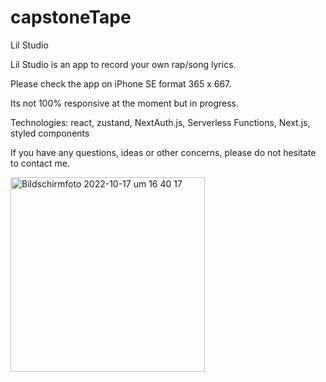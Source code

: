# capstoneTape

Lil Studio

Lil Studio is an app to record your own rap/song lyrics. 

Please check the app on iPhone SE format 365 x 667. 

Its not 100% responsive at the moment but in progress.

Technologies: react, zustand, NextAuth.js, Serverless Functions, Next.js, styled components

If you have any questions, ideas or other concerns, please do not hesitate to contact me. 


<img width="311" alt="Bildschirmfoto 2022-10-17 um 16 40 17" src="https://user-images.githubusercontent.com/107583280/197251007-578ebd1c-dcb2-4d7a-b47d-516cc4e0f150.png">
